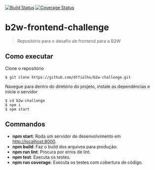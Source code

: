 [![Build Status](https://travis-ci.org/dtfialho/b2w-challenge.svg?branch=master)](https://travis-ci.org/dtfialho/b2w-challenge)
[![Coverage Status](https://coveralls.io/repos/github/dtfialho/b2w-challenge/badge.svg?branch=master)](https://coveralls.io/github/dtfialho/b2w-challenge?branch=master)

# b2w-frontend-challenge

> Repositório para o desafio de frontend para a B2W

## Como executar

Clone o repositório
```
$ git clone https://github.com/dtfialho/b2w-challenge.git
```

Navegue para dentro do diretório do projeto, instale as dependências e inicie o servidor
```
$ cd b2w-challenge
$ npm i
$ npm start
```

## Commandos 
* **npm start**: Roda um servidor de desenvolvimento em [http://localhost:8000](http://localhost:8000).
* **npm build**: Faz o build dos arquivos para produção.
* **npm run lint**: Procura por erros de lint.
* **npm test**: Executa os testes.
* **npm run coverage**: Executa os testes com cobertura de código.
